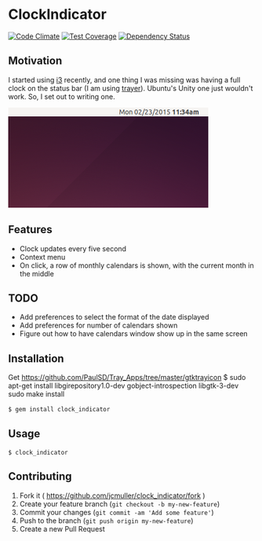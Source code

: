 # ClockIndicator
[![Code Climate](https://codeclimate.com/github/jcmuller/clock_indicator/badges/gpa.svg)](https://codeclimate.com/github/jcmuller/clock_indicator)
[![Test Coverage](https://codeclimate.com/github/jcmuller/clock_indicator/badges/coverage.svg)](https://codeclimate.com/github/jcmuller/clock_indicator)
[![Dependency Status](https://gemnasium.com/jcmuller/clock_indicator.svg)](https://gemnasium.com/jcmuller/clock_indicator)

## Motivation

I started using [i3](https://i3wm.org/) recently, and one thing I was
missing was having a full clock on the status bar (I am using
[trayer](://code.google.com/p/trayer/)). Ubuntu's Unity one just
wouldn't work. So, I set out to writing one.

![Screenshot](clock_indicator_screenshot.png)

## Features
  * Clock updates every five second
  * Context menu
  * On click, a row of monthly calendars is shown, with the current
  month in the middle

## TODO
  * Add preferences to select the format of the date displayed
  * Add preferences for number of calendars shown
  * Figure out how to have calendars window show up in the same screen

## Installation

Get https://github.com/PaulSD/Tray_Apps/tree/master/gtktrayicon
    $ sudo apt-get install libgirepository1.0-dev gobject-introspection libgtk-3-dev
sudo make install

    $ gem install clock_indicator

## Usage

    $ clock_indicator

## Contributing

1. Fork it ( https://github.com/jcmuller/clock_indicator/fork )
2. Create your feature branch (`git checkout -b my-new-feature`)
3. Commit your changes (`git commit -am 'Add some feature'`)
4. Push to the branch (`git push origin my-new-feature`)
5. Create a new Pull Request

